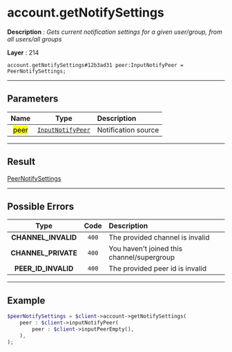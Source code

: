 # account.getNotifySettings

**Description** : *Gets current notification settings for a given user/group, from all users/all groups*

**Layer** : 214

```tl
account.getNotifySettings#12b3ad31 peer:InputNotifyPeer = PeerNotifySettings;
```

---

## Parameters

| Name | Type | Description |
| :---: | :---: | :--- |
| <mark>peer</mark> | [`InputNotifyPeer`](type/InputNotifyPeer) | Notification source |

---

## Result

[PeerNotifySettings](type/PeerNotifySettings)

---

## Possible Errors

| Type | Code | Description |
| :---: | :---: | :--- |
| **CHANNEL_INVALID** | `400` | The provided channel is invalid |
| **CHANNEL_PRIVATE** | `400` | You haven't joined this channel/supergroup |
| **PEER_ID_INVALID** | `400` | The provided peer id is invalid |

---

## Example

```php
$peerNotifySettings = $client->account->getNotifySettings(
	peer : $client->inputNotifyPeer(
		peer : $client->inputPeerEmpty(),
	),
);
```